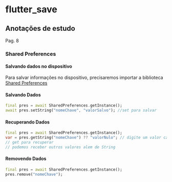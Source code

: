 # flutter_save
## Anotações de estudo

Pag. 8

### Shared Preferences
#### Salvando dados no dispositivo

Para salvar informações no dispositivo, precisaremos importar a biblioteca [Shared Preferences](https://pub.dev/packages/shared_preferences)

#### Salvando Dados
```dart
final pres = await SharedPreferences.getInstance();
await pres.setString("nomeChave", "valorSalvo"); //set para salvar
```
#### Recuperando Dados
```dart
final pres = await SharedPreferences.getInstance();
var = pres.getString("nomeChave") ?? "valorNulo"; // digite um valor caso seja nulo
// get para recuperar
// podemos receber outros valores alem de String
```

#### Removendo Dados
```dart
final pres = await SharedPreferences.getInstance();
pres.remove("nomeChave");
```
